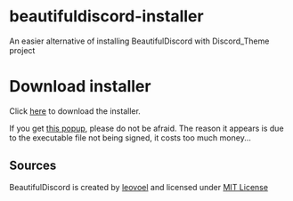 # beautifuldiscord-installer
An easier alternative of installing BeautifulDiscord with Discord_Theme project

# Download installer
Click [here](https://github.com/AlexFlipnote/beautifuldiscord-installer/raw/master/beautifuldiscord.exe)
to download the installer.

If you get [this popup](https://i.alexflipnote.dev/7VgFCfA.gif), please do not be afraid.
The reason it appears is due to the executable file not being signed, it costs too much money...

## Sources
BeautifulDiscord is created by [leovoel](https://github.com/leovoel/BeautifulDiscord)
and licensed under [MIT License](https://github.com/leovoel/BeautifulDiscord/blob/master/LICENSE)
